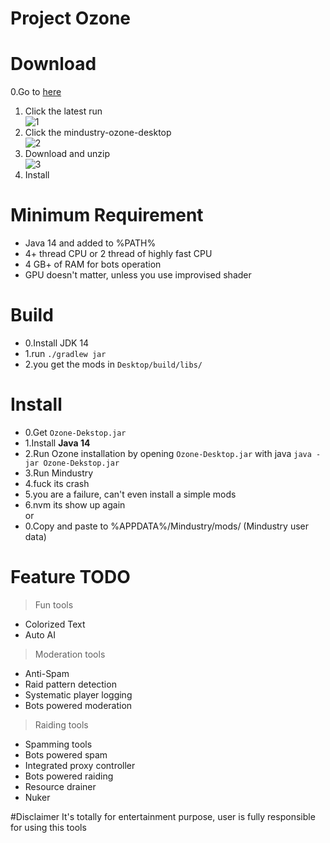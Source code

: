 # Project Ozone


# Download
0.Go to [here](https://github.com/o7-Fire/Mindustry-Ozone/actions)

1. Click the latest run\
![1](https://cdn.discordapp.com/attachments/713346278003572777/775656106260561950/unknown.png)
2. Click the mindustry-ozone-desktop\
![2](https://cdn.discordapp.com/attachments/713346278003572777/775656148924760124/unknown.png)
3. Download and unzip\
![3](https://cdn.discordapp.com/attachments/713346278003572777/775656236569853952/unknown.png)
4. Install
# Minimum Requirement
* Java 14 and added to %PATH%
* 4+ thread CPU or 2 thread of highly fast CPU
* 4 GB+ of RAM for bots operation
* GPU doesn't matter, unless you use improvised shader

# Build 
* 0.Install JDK 14
* 1.run `./gradlew jar`
* 2.you get the mods in `Desktop/build/libs/`

# Install
* 0.Get `Ozone-Dekstop.jar`
* 1.Install **Java 14**
* 2.Run Ozone installation by opening `Ozone-Desktop.jar` with java `java -jar Ozone-Dekstop.jar`
* 3.Run Mindustry
* 4.fuck its crash
* 5.you are a failure, can't even install a simple mods
* 6.nvm its show up again\
or
* 0.Copy and paste to %APPDATA%/Mindustry/mods/ (Mindustry user data)

# Feature TODO
> Fun tools
* Colorized Text
* Auto AI

> Moderation tools
* Anti-Spam
* Raid pattern detection
* Systematic player logging
* Bots powered moderation

> Raiding tools
* Spamming tools
* Bots powered spam
* Integrated proxy controller
* Bots powered raiding
* Resource drainer
* Nuker

#Disclaimer
It's totally for entertainment purpose, user is fully responsible for using this tools